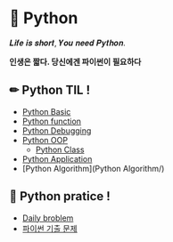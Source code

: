 # 📖 Python

𝑳𝒊𝒇𝒆 𝒊𝒔 𝒔𝒉𝒐𝒓𝒕, 𝒀𝒐𝒖 𝒏𝒆𝒆𝒅 𝑷𝒚𝒕𝒉𝒐𝒏. 

**인생은 짧다. 당신에겐 파이썬이 필요하다**

## ✏ Python TIL !

- [Python Basic](Python_기초/Python_기초.md)
- [Python function](함수_기초/함수.md)
- [Python Debugging](debugging/debugging.md)
- [Python OOP](OOP/OOP.md)
  - [Python Class](OOP/Class.md)
- [Python Application](Python_응용_심화/Python_응용_심화.md)
- [Python Algorithm](Python Algorithm/)


## 🔎 Python pratice !

- [Daily broblem](daily/)
- [파이썬 기출 문제](기출_문제/)

